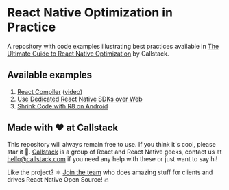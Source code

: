 # React Native Optimization in Practice

A repository with code examples illustrating best practices available in [The Ultimate Guide to React Native Optimization](https://www.callstack.com/ebooks/the-ultimate-guide-to-react-native-optimization) by Callstack.

## Available examples

1. [React Compiler](./1-react-compiler) ([video](https://www.youtube.com/watch?v=28dpqPr4OC0))
2. [Use Dedicated React Native SDKs over Web](./2-use-dedicated-react-native-sdks-over-web)
3. [Shrink Code with R8 on Android](./3-shrink-code-with-r8-android)

## Made with ❤️ at Callstack

This repository will always remain free to use. If you think it's cool, please star it 🌟. [Callstack](https://callstack.com) is a group of React and React Native geeks, contact us at [hello@callstack.com](mailto:hello@callstack.com) if you need any help with these or just want to say hi!

Like the project? ⚛️ [Join the team](https://callstack.com/careers) who does amazing stuff for clients and drives React Native Open Source! 🔥

